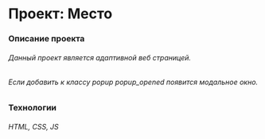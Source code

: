 # Проект: Место

### Описание проекта
###### Данный проект является адаптивной веб страницей.
###### Если добавить к классу popup  popup_opened появится модальное окно.


### Технологии
###### HTML, CSS, JS


